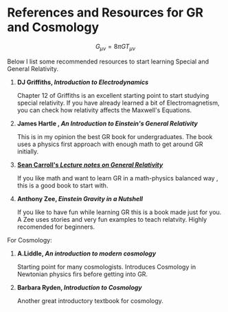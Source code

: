 # References and Resources for GR and Cosmology

$$G_{\mu \nu} = 8 \pi G T_{\mu \nu}$$

Below I list some recommended resources to start learning Special and General Relativity. 

1. **DJ Griffiths, *Introduction to Electrodynamics***

     Chapter 12 of Griffiths is an excellent starting point to start studying special relativity. If you have already learned a bit of Electromagnetism, you can check how relativity affects the Maxwell's Equations.

2. **James Hartle , *An Introduction to Einstein's General Relativity***

    This is in my opinion the best GR book for undergraduates. The book uses a physics first approach with enough math to get around GR initially. 

3. **[Sean Carroll's *Lecture notes on General Relativity*](https://www.preposterousuniverse.com/grnotes/)**

    If you like math and want to learn GR in a math-physics balanced way , this is a good book to start with.

4. **Anthony Zee, *Einstein Gravity in a Nutshell***

    If you like to have fun while learning GR this is a book made just for you. A Zee uses stories and very fun examples to teach relatvity. Highly recomended for beginners.

For Cosmology:

1. **A.Liddle, *An introduction to modern cosmology***

    Starting point for many cosmologists. Introduces Cosmology in Newtonian physics firs before getting into GR. 

2. **Barbara Ryden, *Introduction to Cosmology***

    Another great introductory textbook for cosmology.